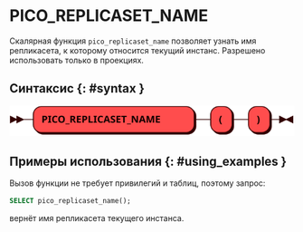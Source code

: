 # PICO_REPLICASET_NAME

Скалярная функция `pico_replicaset_name` позволяет узнать имя репликасета, к
которому относится текущий инстанс. Разрешено использовать только в проекциях.

## Синтаксис {: #syntax }

![PICO_REPLICASET_NAME](../../images/ebnf/pico_replicaset_name.svg)

## Примеры использования {: #using_examples }

Вызов функции не требует привилегий и таблиц, поэтому запрос:

```sql
SELECT pico_replicaset_name();
```

вернёт имя репликасета текущего инстанса.

